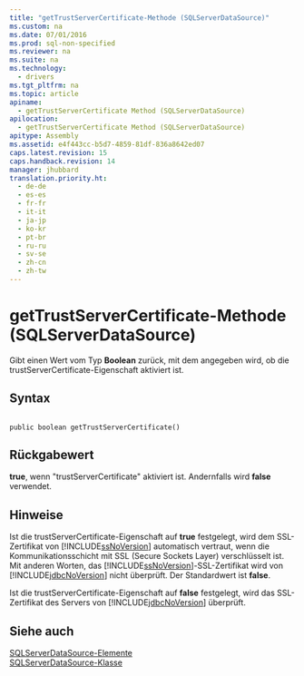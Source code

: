 ```yaml
---
title: "getTrustServerCertificate-Methode (SQLServerDataSource)"
ms.custom: na
ms.date: 07/01/2016
ms.prod: sql-non-specified
ms.reviewer: na
ms.suite: na
ms.technology: 
  - drivers
ms.tgt_pltfrm: na
ms.topic: article
apiname: 
  - getTrustServerCertificate Method (SQLServerDataSource)
apilocation: 
  - getTrustServerCertificate Method (SQLServerDataSource)
apitype: Assembly
ms.assetid: e4f443cc-b5d7-4859-81df-836a8642ed07
caps.latest.revision: 15
caps.handback.revision: 14
manager: jhubbard
translation.priority.ht: 
  - de-de
  - es-es
  - fr-fr
  - it-it
  - ja-jp
  - ko-kr
  - pt-br
  - ru-ru
  - sv-se
  - zh-cn
  - zh-tw
---
```

# getTrustServerCertificate-Methode (SQLServerDataSource)
  Gibt einen Wert vom Typ **Boolean** zurück, mit dem angegeben wird, ob die trustServerCertificate\-Eigenschaft aktiviert ist.  
  
## Syntax  
  
```  
  
public boolean getTrustServerCertificate()  
```  
  
## Rückgabewert  
 **true**, wenn "trustServerCertificate" aktiviert ist. Andernfalls wird **false** verwendet.  
  
## Hinweise  
 Ist die trustServerCertificate\-Eigenschaft auf **true** festgelegt, wird dem SSL\-Zertifikat von [!INCLUDE[ssNoVersion](../content/includes/ssNoVersion_md.md)] automatisch vertraut, wenn die Kommunikationsschicht mit SSL \(Secure Sockets Layer\) verschlüsselt ist. Mit anderen Worten, das [!INCLUDE[ssNoVersion](../content/includes/ssNoVersion_md.md)]\-SSL\-Zertifikat wird von [!INCLUDE[jdbcNoVersion](../content/includes/jdbcNoVersion_md.md)] nicht überprüft. Der Standardwert ist **false**.  
  
 Ist die trustServerCertificate\-Eigenschaft auf **false** festgelegt, wird das SSL\-Zertifikat des Servers von [!INCLUDE[jdbcNoVersion](../content/includes/jdbcNoVersion_md.md)] überprüft.  
  
## Siehe auch  
 [SQLServerDataSource-Elemente](../content/SQLServerDataSource-Members.md)   
 [SQLServerDataSource-Klasse](../content/SQLServerDataSource-Class.md)  
  
  